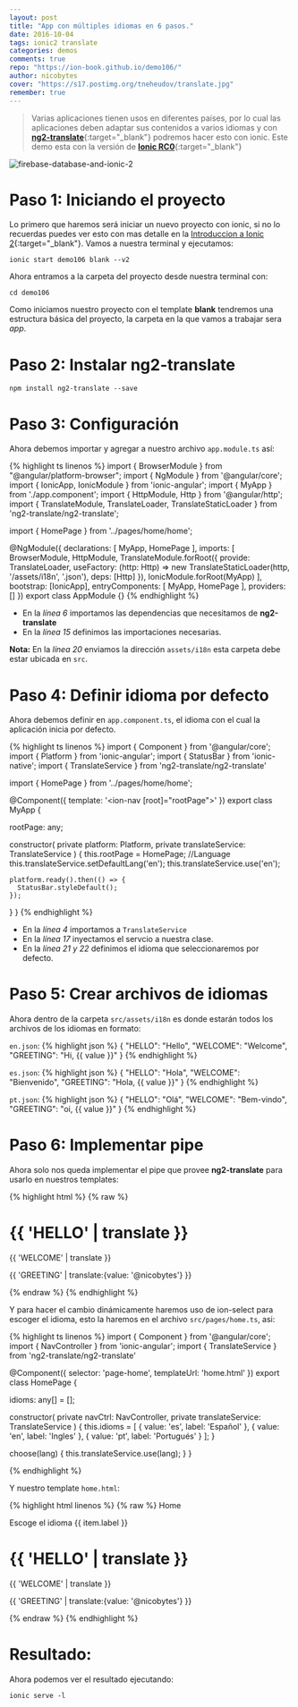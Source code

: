 ```yaml
---
layout: post
title: "App con múltiples idiomas en 6 pasos."
date: 2016-10-04
tags: ionic2 translate
categories: demos
comments: true
repo: "https://ion-book.github.io/demo106/"
author: nicobytes
cover: "https://s17.postimg.org/tneheudov/translate.jpg"
remember: true
---
```


> Varias aplicaciones tienen usos en diferentes países, por lo cual las aplicaciones deben adaptar sus contenidos a varios idiomas y con [**ng2-translate**](https://github.com/ocombe/ng2-translate){:target="_blank"} podremos hacer esto con ionic. Este demo esta con la versión de [**Ionic RC0**](http://www.ion-book.com/news/ionic-2-release-candidate){:target="_blank"}

<img class="img-responsive" src="https://s17.postimg.org/tneheudov/translate.jpg" alt="firebase-database-and-ionic-2">

# Paso 1: Iniciando el proyecto

Lo primero que haremos será iniciar un nuevo proyecto con ionic, si no lo recuerdas puedes ver esto con mas detalle en la [Introduccion a Ionic 2](http://www.ion-book.com/ionic2/ionic2){:target="_blank"}.
Vamos a nuestra terminal y ejecutamos:

```
ionic start demo106 blank --v2
```

Ahora entramos a la carpeta del proyecto desde nuestra terminal con:

```
cd demo106
```

Como iniciamos nuestro proyecto con el template **blank** tendremos una estructura básica del proyecto, la carpeta en la que vamos a trabajar sera *app*.

# Paso 2: Instalar ng2-translate

```
npm install ng2-translate --save
```

# Paso 3: Configuración

Ahora debemos importar y agregar a nuestro archivo `app.module.ts` así:

{% highlight ts linenos %}
import { BrowserModule } from "@angular/platform-browser";
import { NgModule } from '@angular/core';
import { IonicApp, IonicModule } from 'ionic-angular';
import { MyApp } from './app.component';
import { HttpModule, Http } from '@angular/http';
import { TranslateModule, TranslateLoader, TranslateStaticLoader } from 'ng2-translate/ng2-translate';

import { HomePage } from '../pages/home/home';

@NgModule({
  declarations: [
    MyApp,
    HomePage
  ],
  imports: [
    BrowserModule,
    HttpModule,
    TranslateModule.forRoot({ 
      provide: TranslateLoader,
      useFactory: (http: Http) => new TranslateStaticLoader(http, '/assets/i18n', '.json'),
      deps: [Http]
    }),
    IonicModule.forRoot(MyApp)
  ],
  bootstrap: [IonicApp],
  entryComponents: [
    MyApp,
    HomePage
  ],
  providers: []
})
export class AppModule {}
{% endhighlight %}

- En la *línea 6* importamos las dependencias que necesitamos de **ng2-translate**
- En la *línea 15* definimos las importaciones necesarias.

**Nota:** En la *línea 20* enviamos la dirección `assets/i18n` esta carpeta debe estar ubicada  en `src`.

# Paso 4: Definir idioma por defecto

Ahora debemos definir en `app.component.ts`, el idioma con el cual la aplicación inicia por defecto. 

{% highlight ts linenos %}
import { Component } from '@angular/core';
import { Platform } from 'ionic-angular';
import { StatusBar } from 'ionic-native';
import { TranslateService } from 'ng2-translate/ng2-translate'

import { HomePage } from '../pages/home/home';

@Component({
  template: '<ion-nav [root]="rootPage"></ion-nav>'
})
export class MyApp {

  rootPage: any;

  constructor(
    private platform: Platform,
    private translateService: TranslateService
  ) {
    this.rootPage = HomePage;
    //Language
    this.translateService.setDefaultLang('en');
    this.translateService.use('en');

    platform.ready().then(() => {
      StatusBar.styleDefault();
    });
  }
}
{% endhighlight %}

- En la *línea 4* importamos a `TranslateService`
- En la *línea 17* inyectamos el servcio a nuestra clase.
- En la *línea 21 y 22* definimos el idioma que seleccionaremos por defecto.

# Paso 5: Crear archivos de idiomas

Ahora dentro de la carpeta  `src/assets/i18n` es donde estarán todos los archivos de los idiomas en formato:

`en.json`:
{% highlight json %}
{
  "HELLO": "Hello",
  "WELCOME": "Welcome",
  "GREETING": "Hi, {{ value }}"
}
{% endhighlight %}

`es.json`:
{% highlight json %}
{
  "HELLO": "Hola",
  "WELCOME": "Bienvenido",
  "GREETING": "Hola, {{ value }}"
}
{% endhighlight %}

`pt.json`:
{% highlight json %}
{
  "HELLO": "Olá",
  "WELCOME": "Bem-vindo",
  "GREETING": "oi, {{ value }}"
}
{% endhighlight %}

# Paso 6: Implementar pipe

Ahora solo nos queda implementar el pipe que provee **ng2-translate** para usarlo en nuestros templates:

{% highlight html %}
{% raw %}
<div padding>
  <h1>{{ 'HELLO' | translate }}</h1>
  <p>{{ 'WELCOME' | translate }}</p>
  <p>{{ 'GREETING' | translate:{value: '@nicobytes'} }}</p>
</div>
{% endraw %}
{% endhighlight %}

Y para hacer el cambio dinámicamente haremos uso de ion-select para escoger el idioma, esto la haremos en el archivo `src/pages/home.ts`, asi:  

{% highlight ts linenos %}
import { Component } from '@angular/core';
import { NavController } from 'ionic-angular';
import { TranslateService } from 'ng2-translate/ng2-translate'

@Component({
  selector: 'page-home',
  templateUrl: 'home.html'
})
export class HomePage {

  idioms: any[] = [];

  constructor(
    private navCtrl: NavController,
    private translateService: TranslateService
  ) {
    this.idioms = [
      {
        value: 'es',
        label: 'Español'
      },
      {
        value: 'en',
        label: 'Ingles'
      },
      {
        value: 'pt',
        label: 'Portugués'
      }
    ];
  }

  choose(lang) {
    this.translateService.use(lang);
  }
}

{% endhighlight %}

Y nuestro template `home.html`: 

{% highlight html linenos %}
{% raw %}
<ion-header>
  <ion-navbar color="primary">
    <ion-title>Home</ion-title>
  </ion-navbar>
</ion-header>

<ion-content>
  <ion-list>
    <ion-item>
      <ion-label>Escoge el  idioma</ion-label>
      <ion-select (ionChange)="choose($event)">
        <ion-option *ngFor="let item of idioms" [value]="item.value">
          {{ item.label }}
        </ion-option>
      </ion-select>
    </ion-item>
  </ion-list>
  <div padding>
    <h1>{{ 'HELLO' | translate }}</h1>
    <p>{{ 'WELCOME' | translate }}</p>
    <p>{{ 'GREETING' | translate:{value: '@nicobytes'} }}</p>
  </div>
</ion-content>
{% endraw %}
{% endhighlight %}

# Resultado:

Ahora podemos ver el resultado ejecutando:

```
ionic serve -l
```
